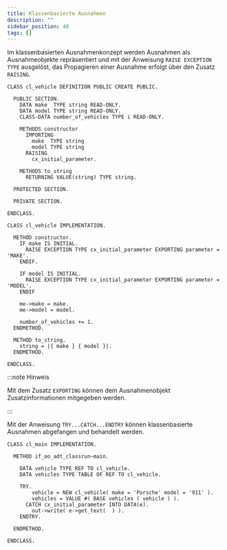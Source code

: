 ```yaml
---
title: Klassenbasierte Ausnahmen
description: ""
sidebar_position: 40
tags: []
---
```


Im klassenbasierten Ausnahmenkonzept werden Ausnahmen als Ausnahmeobjekte repräsentiert und mit der Anweisung `RAISE EXCEPTION TYPE` ausgelöst, das Propagieren einer Ausnahme erfolgt über den Zusatz `RAISING`.

```abap title="cl_vehicle" showLineNumbers
CLASS cl_vehicle DEFINITION PUBLIC CREATE PUBLIC.

  PUBLIC SECTION.
    DATA make  TYPE string READ-ONLY.
    DATA model TYPE string READ-ONLY.
    CLASS-DATA number_of_vehicles TYPE i READ-ONLY.

    METHODS constructor
      IMPORTING
        make  TYPE string
        model TYPE string
      RAISING
        cx_initial_parameter.

    METHODS to_string
      RETURNING VALUE(string) TYPE string.

  PROTECTED SECTION.

  PRIVATE SECTION.

ENDCLASS.
 
CLASS cl_vehicle IMPLEMENTATION.

  METHOD constructor.
    IF make IS INITIAL.
      RAISE EXCEPTION TYPE cx_initial_parameter EXPORTING parameter = 'MAKE'.
    ENDIF.

    IF model IS INITIAL.
      RAISE EXCEPTION TYPE cx_initial_parameter EXPORTING parameter = 'MODEL'.
    ENDIF

    me->make = make.
    me->model = model.

    number_of_vehicles += 1.
  ENDMETHOD.

  METHOD to_string.
    string = |{ make } { model }|.
  ENDMETHOD.

ENDCLASS.
```

:::note Hinweis

Mit dem Zusatz `EXPORTING` können dem Ausnahmenobjekt Zusatzinformationen mitgegeben werden.

:::

Mit der Anweisung `TRY...CATCH...ENDTRY` können klassenbasierte Ausnahmen abgefangen und behandelt werden.

```abap title="cl_main" showLineNumbers
CLASS cl_main IMPLEMENTATION.
 
  METHOD if_oo_adt_classrun~main.

    DATA vehicle TYPE REF TO cl_vehicle.
    DATA vehicles TYPE TABLE OF REF TO cl_vehicle.
 
    TRY.
        vehicle = NEW cl_vehicle( make = 'Porsche' model = '911' ).
        vehicles = VALUE #( BASE vehicles ( vehicle ) ).
      CATCH cx_initial_parameter INTO DATA(e).
        out->write( e->get_text(  ) ).
    ENDTRY.

  ENDMETHOD.
 
ENDCLASS.
```
